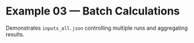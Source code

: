 # Example 03 — Batch Calculations

Demonstrates `inputs_all.json` controlling multiple runs and aggregating results.
